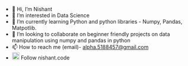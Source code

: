 - 👋 Hi, I’m Nishant
- 👀 I’m interested in Data Science
- 🌱 I’m currently learning Python and python libraries - Numpy, Pandas, Matpotlib.
- 💞️ I’m looking to collaborate on beginner friendly projects on data manipulation using numpy and pandas in python
- 📫 How to reach me (email)- alpha.5188457@gmail.com
- <img src="https://user-images.githubusercontent.com/91000620/145726359-af438d04-51e5-429c-8bfd-a4dce82dc80f.png" width="20" height="20"> Follow nishant.code
